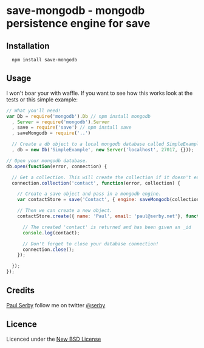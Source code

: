 # save-mongodb - mongodb persistence engine for **save**

## Installation

      npm install save-mongodb

## Usage

I won't boar your with waffle. If you want to see how this works look at the tests or this simple example:

```js
// What you'll need!
var Db = require('mongodb').Db // npm install mongodb
  , Server = require('mongodb').Server
  , save = require('save') // npm install save
  , saveMongodb = require('..')

  // Create a db object to a local mongodb database called SimpleExample.
  , db = new Db('SimpleExample', new Server('localhost', 27017, {}));

// Open your mongodb database.
db.open(function(error, connection) {

  // Get a collection. This will create the collection if it doesn't exist.
  connection.collection('contact', function(error, collection) {

    // Create a save object and pass in a mongodb engine.
    var contactStore = save('Contact', { engine: saveMongodb(collection) });

    // Then we can create a new object.
    contactStore.create({ name: 'Paul', email: 'paul@serby.net'}, function(error, contact) {

      // The created 'contact' is returned and has been given an _id
      console.log(contact);

      // Don't forget to close your database connection!
      connection.close();
    });

  });
});
```

## Credits
[Paul Serby](https://github.com/serby/) follow me on twitter [@serby](http://twitter.com/serby)

## Licence
Licenced under the [New BSD License](http://opensource.org/licenses/bsd-license.php)
